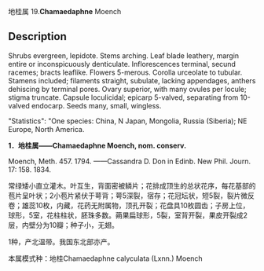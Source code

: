 地桂属
19.**Chamaedaphne** Moench

## Description
Shrubs evergreen, lepidote. Stems arching. Leaf blade leathery, margin entire or inconspicuously denticulate. Inflorescences terminal, secund racemes; bracts leaflike. Flowers 5-merous. Corolla urceolate to tubular. Stamens included; filaments straight, subulate, lacking appendages, anthers dehiscing by terminal pores. Ovary superior, with many ovules per locule; stigma truncate. Capsule loculicidal; epicarp 5-valved, separating from 10-valved endocarp. Seeds many, small, wingless.

  "Statistics": "One species: China, N Japan, Mongolia, Russia (Siberia); NE Europe, North America.

**1．地桂属——Chamaedaphne Moench, nom. conserv.**

Moench, Meth. 457. 1794. ——Cassandra D. Don in Edinb. New Phil. Journ. 17: 158. 1834.

常绿矮小直立灌木。叶互生，背面密被鳞片；花排成顶生的总状花序，每花基部的苞片呈叶状；2小苞片紧伏于萼背；萼5深裂，宿存；花冠坛状，短5裂，裂片微反卷；雄蕊10枚，内藏，花药无附属物，顶孔开裂；花盘具10枚圆齿；子房上位，球形，5室，花柱柱状，胚珠多数。蒴果扁球形，5裂，室背开裂，果皮开裂成2层，内壁分为10瓣；种子小，无翅。

1种，产北温带。我国东北部亦产。

本属模式种：地桂Chamaedaphne calyculata (Lxnn.) Moench
